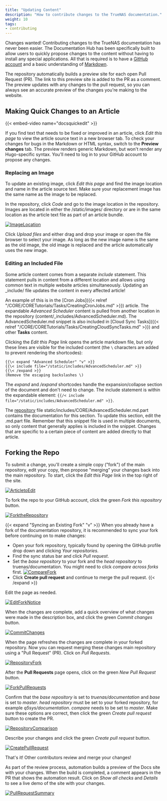 ```yaml
---
title: "Updating Content"
description: "How to contribute changes to the TrueNAS documentation."
weight: 10
tags:
- contributing
---
```


Changes wanted!
Contributing changes to the TrueNAS documentation has never been easier.
The Documentation Hub has been specifically built to allow users to quickly propose changes to the content without having to install any special applications.
All that is required is to have a [GitHub account](https://github.com) and a basic understanding of [Markdown](https://daringfireball.net/projects/markdown/).

The repository automatically builds a preview site for each open Pull Request (PR).
The link to this preview site is added to the PR as a comment.
The preview updates with any changes to the pull request, so you can always see an accurate preview of the changes you're making to the website.

## Making Quick Changes to an Article

{{< embed-video name="docsquickedit" >}}

If you find text that needs to be fixed or improved in an article, click *Edit this page* to view the article source text in a new browser tab.
To check your changes for bugs in the Markdown or HTML syntax, switch to the **Preview changes** tab.
The preview renders generic Markdown, but won't render any Hugo-specific syntax.
You'll need to log in to your GitHub account to propose any changes.

### Replacing an Image

To update an existing image, click *Edit this page* and find the image location and name in the article source text.
Make sure your replacement image has the same name as the image to be replaced.

In the repository, click *Code* and go to the image location in the repository.
Images are located in either the <file>/static/images/</file> directory or are in the same location as the article text file as part of an article bundle.

[![ImageLocation](/images/Contribute/GitHubImagesLocation.png)](/images/Contribute/GitHubImagesLocation.png)

Click *Upload files* and either drag and drop your image or open the file browser to select your image.
As long as the new image name is the same as the old image, the old image is replaced and the article automatically uses the new image.

### Editing an Included File

Some article content comes from a separate *include* statement.
This statement pulls in content from a different location and allows using common text in multiple website articles simultaneously.
Updating an <file>_include/</file> file updates the content in every affected article!

An example of this is in the [Cron Jobs]({{< relref "/CORE/CORETutorials/Tasks/CreatingCronJobs.md" >}}) article.
The expandable *Advanced Scheduler* content is pulled from another location in the repository (<file>content/_includes/AdvancedScheduler.md</file>).
The <file>AdvancedScheduler.md</file> snippet is also included in [Cloud Sync Tasks]({{< relref "/CORE/CORETutorials/Tasks/CreatingCloudSyncTasks.md" >}}) and other **Tasks** content.

Clicking the *Edit this Page* link opens the article markdown file, but only these lines are visible for the included content (the `\` characters are added to prevent rendering the shortcodes):
```
{{\< expand "Advanced Scheduler" "v" >}}
{{\< include file="/static/includes/AdvancedScheduler.md" >}}
{{\< /expand >}}
(Remove the escaping backslashes \)
```

The *expand* and */expand* shortcodes handle the expansion/collapse section of the document and don't need to change.
The include statement is within the expandable element:
`{{/< include file="/static/includes/AdvancedScheduler.md" >}}`.

The [repository](https://github.com/truenas/documentation/) file <file>static/includes/CORE/AdvancedScheduler.md.part</file> contains the documentation for this section.
To update this section, edit the <file>.md.part</file> file.
Remember that this snippet file is used in multiple documents, so only content that generally applies is included in the snippet.
Changes that are specific to a certain piece of content are added directly to that article.

## Forking the Repo

To submit a change, you'll create a simple copy ("fork") of the main repository, edit your copy, then propose "merging" your changes back into the main repository.
To start, click the *Edit this Page* link in the top right of the site.

[![ArticletoEdit](/images/Contribute/ArticletoEdit.png)](/images/Contribute/ArticletoEdit.png)

To fork the repo to your GitHub account, click the green *Fork this repository* button.

[![ForktheRepository](/images/Contribute/GitHubForktheRepository.png)](/images/Contribute/GitHubForktheRepository.png)

{{< expand "Syncing an Existing Fork" "v" >}}
When you already have a fork of the documentation repository, it is recommended to sync your fork before continuing on to make changes:
* Open your fork repository, typically found by opening the GitHub profile drop down and clicking *Your repositories*.
* Find the sync status bar and click *Pull request*.
* Set the *base repository* to your fork and the *head repository* to truenas/documentation.
  You might need to click *compare across forks* first.
  [![CompareFork](/images/Contribute/GitHubCompareFork.png)](/images/Contribute/GitHubCompareFork.png)
  <br>
* Click **Create pull request** and continue to merge the pull request.
{{< /expand >}}

Edit the page as needed.

[![EditForkNotice](/images/Contribute/GitHubEditForkNotice.png)](/images/Contribute/GitHubEditForkNotice.png)

When the changes are complete, add a quick overview of what changes were made in the description box, and click the green *Commit changes* button.

[![CommitChanges](/images/Contribute/GitHubEditCommitChanges.png)](/images/Contribute/GitHubEditCommitChanges.png)

When the page refreshes the changes are complete in your forked repository.
Now you can request merging these changes main repository using a "Pull Request" (PR).
Click on *Pull Requests*.

[![RepositoryFork](/images/Contribute/GitHubRepositoryFork.png)](/images/Contribute/GitHubRepositoryFork.png)

After the **Pull Requests** page opens, click on the green *New Pull Request* button.

[![ForkPullRequests](/images/Contribute/GitHubRepositoryForkPullrequests.png)](/images/Contribute/GitHubRepositoryForkPullrequests.png)

Confirm that the *base repository* is set to *truenas/documentation* and  *base* is set to *master*.
*head repository* must be set to your forked repository, for example *q5sys/documentation*.
*compare* needs to be set to *master*.
Make sure these options are correct, then click the green *Create pull request* button to create the PR.

[![RepositoryComparison](/images/Contribute/GitHubRepositoryComparison.png)](/images/Contribute/GitHubRepositoryComparison.png)

Describe your changes and click the green *Create pull request* button.

[![CreatePullRequest](/images/Contribute/GitHubPullRequestCreate.png)](/images/Contribute/GitHubPullRequestCreate.png)

That's it!
Other contributors review and merge your changes!

As part of the review process, automation builds a preview of the Docs site with your changes.
When the build is completed, a comment appears in the PR that shows the automation result.
Click on *Show all checks* and *Details* to see a live demo of the site with your changes.

[![PullRequestSummary](/images/Contribute/GitHubPullRequestSummary.png)](/images/Contribute/GitHubPullRequestSummary.png)

